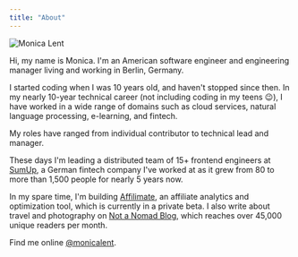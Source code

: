 ```yaml
---
title: "About"
---
```


![Monica Lent](/images/photo-rectangle.jpg)

Hi, my name is Monica. I'm an American software engineer and engineering
manager living and working in Berlin, Germany.

I started coding when I was 10 years old, and haven't stopped since then. In my
nearly 10-year technical career (not including coding in my teens :wink:), I have
worked in a wide range of domains such as cloud services, natural language
processing, e-learning, and fintech.

My roles have ranged from individual contributor to technical lead and manager.

These days I'm leading a distributed team of 15+ frontend engineers at
[SumUp](https://sumup.com), a German fintech company I've worked at as it grew
from 80 to more than 1,500 people for nearly 5 years now.

In my spare time, I'm building [Affilimate](https://affilimate.io), an
affiliate analytics and optimization tool, which is currently in a private
beta. I also write about travel and photography on [Not a Nomad Blog](https://notanomadblog.com),
which reaches over 45,000 unique readers per month.

Find me online [@monicalent](https://twitter.com/monicalent).

